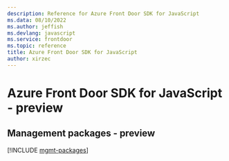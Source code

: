```yaml
---
description: Reference for Azure Front Door SDK for JavaScript
ms.data: 08/10/2022
ms.author: jeffish
ms.devlang: javascript
ms.service: frontdoor
ms.topic: reference
title: Azure Front Door SDK for JavaScript
author: xirzec
---
```

# Azure Front Door SDK for JavaScript - preview

## Management packages - preview
[!INCLUDE [mgmt-packages](front-door-mgmt-index.md)]
